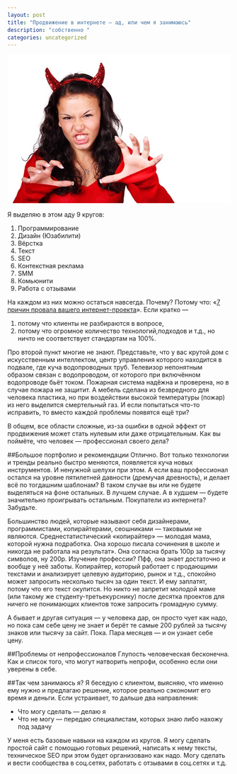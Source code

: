 ```yaml
---
layout: post
title: "Продвижение в интернете — ад, или чем я занимаюсь"
description: "собственно "
categories: uncategorized
---
```

<img src="/img/costume-15682_640.jpg">

Я выделяю в этом аду 9 кругов:

1. Программирование  
1. Дизайн (Юзабилити)
1. Вёрстка
1. Текст
1. SEO
1. Контекстная реклама
1. SMM
1. Комьюнити
1. Работа с отзывами

На каждом из них можно остаться навсегда. Почему? Потому что: «[7 причин провала вашего интернет-проекта](http://habrahabr.ru/post/230311/)». Если кратко —

1. потому что клиенты не разбираются в вопросе,
1. потому что огромное количество технологий,подходов и т.д., но ничто не соответствует стандартам на 100%.
  
Про второй пункт многие не знают. Представьте, что у вас крутой дом с искусственным интеллектом, центр управления которого находится в подвале, где куча водопроводных труб. Телевизор непонятным образом связан с водопроводом, от которого при включённом водопроводе бьёт током. Пожарная система  надёжна и проверена, но в случае пожара не защитит. А мебель сделана из безвредного для человека пластика, но при воздействии высокой температуры (пожар) из него выделится смертельный газ. И если попытаться что-то исправить, то вместо каждой проблемы появятся ещё три?

В общем, все области сложные, из-за ошибки в одной эффект от продвижения может стать нулевым или даже отрицательным. Как вы поймёте, что человек — профессионал своего дела?

##Большое портфолио и рекомендации
Отлично. Вот только технологии и тренды реально быстро меняются, появляется куча новых инструментов. И ненужной шелухи при этом. А если ваш профессионал остался на уровне пятилетней давности (дремучая древность), и делает всё по тогдашним шаблонам? В таком случае вы или не будете выделяться на фоне остальных. В лучшем случае. А в худшем — будете значительно проигрывать остальным. Покупатели из интернета? Забудьте.

Большинство людей, которые называют себя дизайнерами, программистами, копирайтерами, сеошниками — таковыми не являются. Среднестатистический «копирайтер» — молодая мама, которой нужна подработка. Она хорошо писала сочинения в школе и никогда не работала на результат». Она согласна брать 100р за тысячу символов, ну 200р. Изучение профессии? Пфф, она знает достаточно и вообще у неё заботы. Копирайтер, который работает с продающими текстами и анализирует целевую аудиторию, рынок и т.д., спокойно может запросить несколько тысяч за один текст. И ему заплатят, потому что его текст окупится. Но никто не запретит молодой маме (или такому же студенту-третьекурснику) после десятка проектов для ничего не понимающих клиентов тоже запросить громадную сумму.

А бывает и другая ситуация — у человека дар, он просто чует как надо, но пока сам себе цену не знает и берёт те самые 200 рублей за тысячу знаков или тысячу за сайт. Пока. Пара месяцев — и он узнает себе цену. 

##Проблемы от непрофессионалов
Глупость человеческая бесконечна. Как и список того, что могут натворить непрофи, особенно если они уверены в себе.

##Так чем занимаюсь я?
Я беседую с клиентом, выясняю, что именно ему нужно и предлагаю решение, которое реально сэкономит его время и деньги. Если устраивает, то дальше два направления:

* Что могу сделать — делаю я
* Что не могу — передаю специалистам, которых знаю либо нахожу под задачу

У меня есть базовые навыки на каждом из кругов. Я могу сделать простой сайт с помощью готовых решений, написать к нему тексты, техническое SEO при этом будет организовано как надо. Могу сделать и вести сообщества в соц.сетях, работать с отзывами в соц.сетях и т.д.